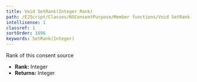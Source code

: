 ```yaml
---
title: Void SetRank(Integer Rank)
path: /EJScript/Classes/NSConsentPurpose/Member functions/Void SetRank(Integer p_0)
intellisense: 1
classref: 1
sortOrder: 1696
keywords: SetRank(Integer)
---
```



Rank of this consent source



* **Rank:** Integer
* **Returns:** Integer


